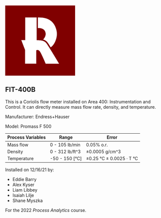 ![RHIT Logo](https://raw.githubusercontent.com/henthornlab/ProcessAnalytics/master/RHITlogo.png)

## FIT-400B 

This is a Coriolis flow meter installed on Area 400: Instrumentation and Control. It can directly measure mass flow rate, density, and temperature.


Manufacturer: Endress+Hauser


Model: Promass F 500


|Process Variables|Range| Error|
|-|-|-|
|Mass flow|0 - 105 lb/min|0.05% o.r.|
|Density|0 - 312 lb/ft^3|±0.0005 g/cm^3| 
|Temperature|-50 - 150 [°C] |±0.25 °C ± 0.0025 · T °C |

Installed on 12/16/21 by:
* Eddie Barry
* Alex Kyser
* Liam Libbey
* Isaiah Lilje
* Shane Myszka
 
 For the 2022 *Process Analytics* course. 
